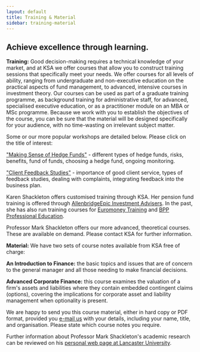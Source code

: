 ```yaml
---
layout: default
title: Training & Material
sidebar: training-material
---
```


## Achieve excellence through learning.

**Training:** Good decision-making requires a technical knowledge of your
market, and at KSA we offer courses that allow you to construct training
sessions that specifically meet your needs. We offer courses for all levels of
ability, ranging from undergraduate and non-executive education on the
practical aspects of fund management, to advanced, intensive courses in
investment theory. Our courses can be used as part of a graduate training
programme, as background training for administrative staff, for advanced,
specialised executive education, or as a practitioner module on an MBA or MSc
programme. Because we work with you to establish the objectives of the course,
you can be sure that the material will be designed specifically for your
audience, with no time-wasting on irrelevant subject matter.

Some or our more popular workshops are detailed below. Please click on the
title of interest:

["Making Sense of Hedge Funds"](/training-material/hedge-fund-workshop/) -
different types of hedge funds, risks, benefits, fund of funds, choosing a
hedge fund, ongoing monitoring.

["Client Feedback Studies"](/training-material/client-feedback-workshop/) -
importance of good client service, types of feedback studies, dealing with
complaints, integrating feedback into the business plan.

Karen Shackleton offers customised training through KSA. Her pension fund
training is offered through [AllenbridgeEpic Investment
Advisers](http://www.allenbridgeepic.com/). In the past, she has also run
training courses for [Euromoney Training](http://www.euromoneytraining.com/)
and [BPP Professional
Education](http://www.bppprofessionaldevelopment.com/accountancy_tax/productdetails.aspx?product=3016&sitting=DEFAULT&location=UK).

Professor Mark Shackleton offers our more advanced, theoretical courses. These
are available on demand. Please contact KSA for further information.

**Material:** We have two sets of course notes available from KSA free of
charge:

**An Introduction to Finance:** the basic topics and issues that are of concern
to the general manager and all those needing to make financial decisions.

**Advanced Corporate Finance:** this course examines the valuation of a firm's
assets and liabilities where they contain embedded contingent claims (options),
covering the implications for corporate asset and liability management when
optionality is present.

We are happy to send you this course material, either in hard copy or PDF
format, provided you [e-mail us](/contact/) with
your details, including your name, title, and organisation. Please state which
course notes you require.

Further information about Professor Mark Shackleton's academic research can be
reviewed on his [personal web page at Lancaster
University](http://www.lums.lancs.ac.uk/accounting/profiles/mark-shackleton/).
